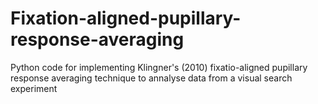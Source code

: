 # Fixation-aligned-pupillary-response-averaging
Python code for implementing Klingner's (2010) fixatio-aligned pupillary response averaging technique to annalyse data from a visual search experiment
